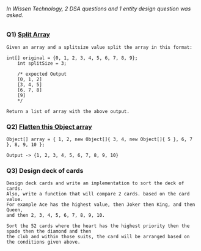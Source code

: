 ###### In Wissen Technology, 2 DSA questions and 1 entity design question was asked.

### Q1) [Split Array](https://www.onlinegdb.com/fork/Ptod_C-qS)
    Given an array and a splitsize value split the array in this format:
    
    int[] original = {0, 1, 2, 3, 4, 5, 6, 7, 8, 9};
		int splitSize = 3;
		
		/* expected Output 
		[0, 1, 2]
		[3, 4, 5]
		[6, 7, 8]
		[9]
		*/

    Return a list of array with the above output.



### Q2) [Flatten this Object array](https://www.onlinegdb.com/fork/O1TZTwvHT)

    Object[] array = { 1, 2, new Object[]{ 3, 4, new Object[]{ 5 }, 6, 7 }, 8, 9, 10 };

    Output -> {1, 2, 3, 4, 5, 6, 7, 8, 9, 10}

    

### Q3) Design deck of cards

    Design deck cards and write an implementation to sort the deck of cards.
    Also, write a function that will compare 2 cards. based on the card value.
    For example Ace has the highest value, then Joker then King, and then Queen, 
    and then 2, 3, 4, 5, 6, 7, 8, 9, 10.

    Sort the 52 cards where the heart has the highest priority then the spade then the diamond and then 
    the club and within those suits, the card will be arranged based on the conditions given above.